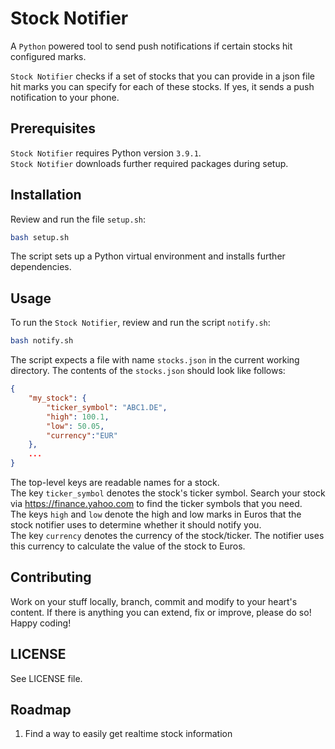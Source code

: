 # Stock Notifier
A `Python` powered tool to send push notifications if certain stocks hit configured marks.

`Stock Notifier` checks if a set of stocks that you can provide in a json file hit marks you can
specify for each of these stocks. If yes, it sends a push notification to your phone.


## Prerequisites
`Stock Notifier` requires Python version `3.9.1`.  
`Stock Notifier` downloads further required packages during setup.


## Installation
Review and run the file `setup.sh`:
```bash
bash setup.sh
```

The script sets up a Python virtual environment and installs further dependencies.


## Usage
To run the `Stock Notifier`, review and run the script `notify.sh`:
```bash
bash notify.sh
```

The script expects a file with name `stocks.json` in the current working directory.
The contents of the `stocks.json` should look like follows:
```json
{
    "my_stock": {
        "ticker_symbol": "ABC1.DE",
        "high": 100.1,
        "low": 50.05,
        "currency":"EUR"
    },
    ...
}
```
The top-level keys are readable names for a stock.  
The key `ticker_symbol` denotes the stock's ticker symbol. Search your stock via
https://finance.yahoo.com to find the ticker symbols that you need.  
The keys `high` and `low` denote the high and low marks in Euros that the stock notifier uses to
determine whether it should notify you.  
The key `currency` denotes the currency of the stock/ticker. The notifier uses this currency to
calculate the value of the stock to Euros.  


## Contributing
Work on your stuff locally, branch, commit and modify to your heart's content.
If there is anything you can extend, fix or improve, please do so!
Happy coding!


## LICENSE
See LICENSE file.


## Roadmap
1. Find a way to easily get realtime stock information

